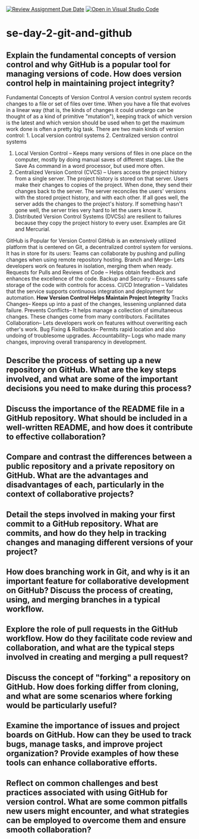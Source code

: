 [![Review Assignment Due Date](https://classroom.github.com/assets/deadline-readme-button-22041afd0340ce965d47ae6ef1cefeee28c7c493a6346c4f15d667ab976d596c.svg)](https://classroom.github.com/a/8wgCKhpZ)
[![Open in Visual Studio Code](https://classroom.github.com/assets/open-in-vscode-2e0aaae1b6195c2367325f4f02e2d04e9abb55f0b24a779b69b11b9e10269abc.svg)](https://classroom.github.com/online_ide?assignment_repo_id=18821014&assignment_repo_type=AssignmentRepo)
# se-day-2-git-and-github
## Explain the fundamental concepts of version control and why GitHub is a popular tool for managing versions of code. How does version control help in maintaining project integrity?
Fundamental Concepts of Version Control A version control system records changes to a file or set of files over time. When you have a file that evolves in a linear way (that is, the kinds of changes it could undergo can be thought of as a kind of primitive "mutation"), keeping track of which version is the latest and which version should be used when to get the maximum work done is often a pretty big task. There are two main kinds of version control: 1. Local version control systems 2. Centralized version control systems 
1. Local Version Control – Keeps many versions of files in one place on the computer, mostly by doing manual saves of different stages. Like the Save As command in a word processor, but used more often.
2. Centralized Version Control (CVCS) – Users access the project history from a single server. The project history is stored on that server. Users make their changes to copies of the project. When done, they send their changes back to the server. The server reconciles the users' versions with the stored project history, and with each other. If all goes well, the server adds the changes to the project's history. If something hasn't gone well, the server tries very hard to let the users know it.
3. Distributed Version Control Systems (DVCSs) are resilient to failures because they copy the project history to every user. Examples are Git and Mercurial.

GitHub is Popular for Version Control GitHub is an extensively utilized platform that is centered on Git, a decentralized control system for versions. It has in store for its users: Teams can collaborate by pushing and pulling changes when using remote repository hosting.
Branch and Merge– Lets developers work on features in isolation, merging them when ready. 
Requests for Pulls and Reviews of Code – Helps obtain feedback and enhances the excellence of the code. 
Backup and Security – Ensures safe storage of the code with controls for access.
CI/CD Integration – Validates that the service supports continuous integration and deployment for automation.
**How Version Control Helps Maintain Project Integrity**
Tracks Changes– Keeps up into a past of the changes, lessening unplanned data failure.
Prevents Conflicts– It helps manage a collection of simultaneous changes. These changes come from many contributors.
Facilitates Collaboration– Lets developers work on features without overwriting each other's work.
Bug Fixing & Rollbacks– Permits rapid location and also undoing of troublesome upgrades.
Accountability– Logs who made many changes, improving overall transparency in development.


## Describe the process of setting up a new repository on GitHub. What are the key steps involved, and what are some of the important decisions you need to make during this process?

## Discuss the importance of the README file in a GitHub repository. What should be included in a well-written README, and how does it contribute to effective collaboration?

## Compare and contrast the differences between a public repository and a private repository on GitHub. What are the advantages and disadvantages of each, particularly in the context of collaborative projects?

## Detail the steps involved in making your first commit to a GitHub repository. What are commits, and how do they help in tracking changes and managing different versions of your project?

## How does branching work in Git, and why is it an important feature for collaborative development on GitHub? Discuss the process of creating, using, and merging branches in a typical workflow.

## Explore the role of pull requests in the GitHub workflow. How do they facilitate code review and collaboration, and what are the typical steps involved in creating and merging a pull request?

## Discuss the concept of "forking" a repository on GitHub. How does forking differ from cloning, and what are some scenarios where forking would be particularly useful?

## Examine the importance of issues and project boards on GitHub. How can they be used to track bugs, manage tasks, and improve project organization? Provide examples of how these tools can enhance collaborative efforts.

## Reflect on common challenges and best practices associated with using GitHub for version control. What are some common pitfalls new users might encounter, and what strategies can be employed to overcome them and ensure smooth collaboration?
